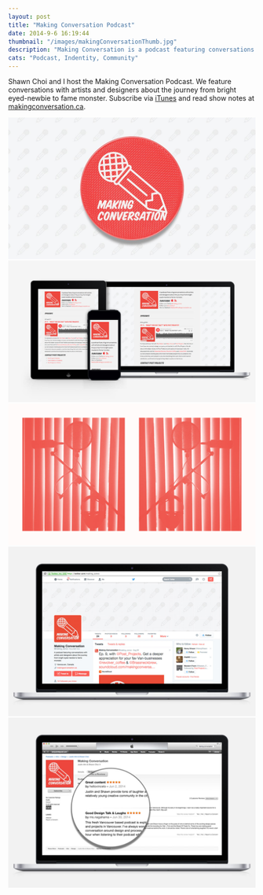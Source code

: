 ```yaml
---
layout: post
title: "Making Conversation Podcast"
date: 2014-9-6 16:19:44
thumbnail: "/images/makingConversationThumb.jpg"
description: "Making Conversation is a podcast featuring conversations with artists and designers about the journey from bright eyed-newbie to fame monster."
cats: "Podcast, Indentity, Community"
---
```


Shawn Choi and I host the Making Conversation Podcast. We feature conversations with artists and designers about the journey from bright eyed-newbie to fame monster. Subscribe via [iTunes](https://itunes.apple.com/ca/podcast/making-conversation/id866475083?mt=2) and read show notes at [makingconversation.ca](http://makingconversation.ca/).

<div>
	<img src="/images/makingConversationLogo.jpg" alt="Making Conversatino Logo" />
	<img src="/images/makingConversationResponsiveShowcase.jpg" alt="Steamclock Software Portfolio" />
	<img src="/images/makingConversationProcess.jpg" alt="Steamclock Software iPhone" />
	<img src="/images/makingConversationTwitter.jpg" alt="Steamclock Software Prism" />
	<img src="/images/makingConversationiTunes.jpg" alt="Steamclock Software iPad" />
</div>